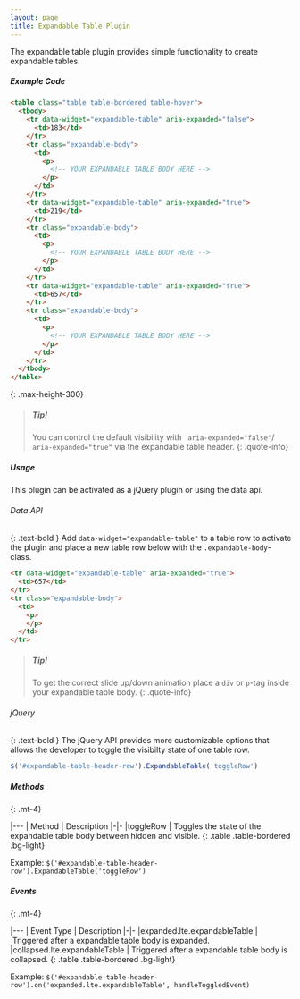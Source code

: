 ```yaml
---
layout: page
title: Expandable Table Plugin
---
```


The expandable table plugin provides simple functionality to create expandable tables. 

##### Example Code
```html
<table class="table table-bordered table-hover">
  <tbody>
    <tr data-widget="expandable-table" aria-expanded="false">
      <td>183</td>
    </tr>
    <tr class="expandable-body">
      <td>
        <p>
          <!-- YOUR EXPANDABLE TABLE BODY HERE -->
        </p>
      </td>
    </tr>
    <tr data-widget="expandable-table" aria-expanded="true">
      <td>219</td>
    </tr>
    <tr class="expandable-body">
      <td>
        <p>
          <!-- YOUR EXPANDABLE TABLE BODY HERE -->
        </p>
      </td>
    </tr>
    <tr data-widget="expandable-table" aria-expanded="true">
      <td>657</td>
    </tr>
    <tr class="expandable-body">
      <td>
        <p>
          <!-- YOUR EXPANDABLE TABLE BODY HERE -->
        </p>
      </td>
    </tr>
  </tbody>
</table>
```
{: .max-height-300}


> ##### Tip!
> You can control the default visibility with ` aria-expanded="false"`/` aria-expanded="true"` via the expandable table header.
{: .quote-info}


##### Usage
This plugin can be activated as a jQuery plugin or using the data api. 

###### Data API
{: .text-bold }
Add `data-widget="expandable-table"` to a table row to activate the plugin and place a new table row below with the `.expandable-body`-class.
```html
<tr data-widget="expandable-table" aria-expanded="true">
  <td>657</td>
</tr>
<tr class="expandable-body">
  <td>
    <p>
    </p>
  </td>
</tr>
``` 

> ##### Tip!
> To get the correct slide up/down animation place a `div` or `p`-tag inside your expandable table body.
{: .quote-info}


###### jQuery
{: .text-bold }
The jQuery API provides more customizable options that allows the developer to toggle the visibilty state of one table row. 
```js
$('#expandable-table-header-row').ExpandableTable('toggleRow')
```


##### Methods
{: .mt-4}

|---
| Method | Description
|-|-
|toggleRow | Toggles the state of the expandable table body between hidden and visible.
{: .table .table-bordered .bg-light}

Example: `$('#expandable-table-header-row').ExpandableTable('toggleRow')`


##### Events
{: .mt-4}

|---
| Event Type | Description
|-|-
|expanded.lte.expandableTable | Triggered after a expandable table body is expanded.
|collapsed.lte.expandableTable | Triggered after a expandable table body is collapsed.
{: .table .table-bordered .bg-light}

Example: `$('#expandable-table-header-row').on('expanded.lte.expandableTable', handleToggledEvent)`

